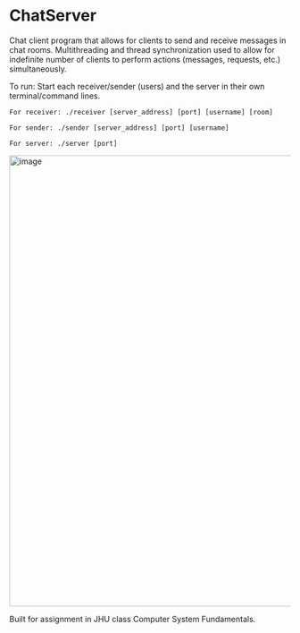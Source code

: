 # ChatServer
Chat client program that allows for clients to send and receive messages in chat rooms.
Multithreading and thread synchronization used to allow for indefinite number of clients to perform actions (messages, requests, etc.) simultaneously.

To run:
Start each receiver/sender (users) and the server in their own terminal/command lines.

    For receiver: ./receiver [server_address] [port] [username] [room]
  
    For sender: ./sender [server_address] [port] [username]
  
    For server: ./server [port]
  

<img width="806" alt="image" src="https://github.com/ihemmige/ChatServer/assets/98292797/3b275ff0-e027-4059-ba45-fb9f06d9e9e8">

Built for assignment in JHU class Computer System Fundamentals.

